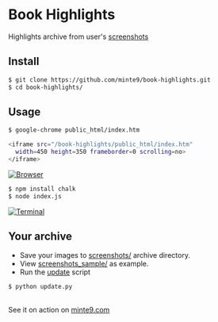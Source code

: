 # Book Highlights

Highlights archive from user's [screenshots](https://github.com/minte9/book-highlights/tree/main/files_archive/)

## Install

~~~sh
$ git clone https://github.com/minte9/book-highlights.git
$ cd book-highlights/
~~~

## Usage

~~~sh
$ google-chrome public_html/index.htm 
~~~

~~~sh
<iframe src="/book-highlights/public_html/index.htm" 
  width=450 height=350 frameborder=0 scrolling=no>
</iframe>
~~~

[![Browser](https://www.minte9.com/lib/images/github/book-highlights/m9_06.png)](https://www.minte9.com)

~~~sh
$ npm install chalk
$ node index.js
~~~

[![Terminal](https://www.minte9.com/lib/images/github/book-highlights/highlight_02.png)](https://www.minte9.com)

## Your archive

- Save your images to [screenshots/](https://github.com/minte9/book-highlights/tree/main/files_archive/screenshots) archive directory.
- View [screenshots_sample/](https://github.com/minte9/book-highlights/tree/main/files_archive/screenshots_sample) as example.
- Run the [update](https://github.com/minte9/book-highlights/blob/main/update.py) script

~~~sh
$ python update.py
~~~

##

See it on action on [minte9.com](https://www.minte9.com)
